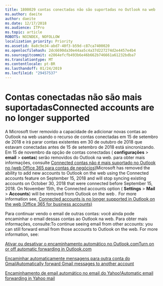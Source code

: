 ```yaml
---
title: 1800029 contas conectadas não são suportadas no Outlook na web
ms.author: daeite
author: daeite
ms.date: 12/17/2018
ms.audience: ITPro
ms.topic: article
ROBOTS: NOINDEX, NOFOLLOW
localization_priority: Priority
ms.assetid: 8a8c9e34-abd7-40f3-b59d-c87ca7400020
ms.openlocfilehash: 2dc6690da30e44aa5c4a37d227274d2e4457e4b4
ms.sourcegitcommit: e2864efcfb493b6e46b662b746661a61232bdba7
ms.translationtype: MT
ms.contentlocale: pt-BR
ms.lasthandoff: 01/24/2019
ms.locfileid: "29457537"
---
```

# <a name="connected-accounts-are-no-longer-supported"></a><span data-ttu-id="67b0f-102">Contas conectadas não são mais suportadas</span><span class="sxs-lookup"><span data-stu-id="67b0f-102">Connected accounts are no longer supported</span></span>

<span data-ttu-id="67b0f-p101">A Microsoft tiver removido a capacidade de adicionar novas contas ao Outlook na web usando o recurso de contas conectadas em 15 de setembro de 2018 e irá parar contas existentes em 30 de outubro de 2018 que estavam conectadas antes de 15 de setembro de 2018 está sincronizando. Em 15 de novembro da opção de contas conectadas ( **configurações** \> **email** \> **contas**) serão removidos do Outlook na web. para obter mais informações, consulte [Connected contas não é mais suportado no Outlook no (web Office 365 para contas de negócios)](https://support.office.com/en-us/article/Connected-accounts-is-no-longer-supported-in-Outlook-on-the-web-Office-365-for-business-accounts-5cc526bf-e928-4a99-8b9f-5e089df7d887)</span><span class="sxs-lookup"><span data-stu-id="67b0f-p101">Microsoft has removed the ability to add new accounts to Outlook on the web using the Connected accounts feature on September 15, 2018 and will stop syncing existing accounts on October 30, 2018 that were connected before September 15, 2018. On November 15th, the Connected accounts option ( **Settings** \> **Mail** \> **Accounts**) will be removed from Outlook on the web .  For more information see, [Connected accounts is no longer supported in Outlook on the web (Office 365 for business accounts)](https://support.office.com/en-us/article/Connected-accounts-is-no-longer-supported-in-Outlook-on-the-web-Office-365-for-business-accounts-5cc526bf-e928-4a99-8b9f-5e089df7d887)</span></span>
  
<span data-ttu-id="67b0f-p102">Para continuar vendo o email de outras contas: você ainda pode encaminhar o email dessas contas ao Outlook na web. Para obter mais informações, consulte:</span><span class="sxs-lookup"><span data-stu-id="67b0f-p102">To continue seeing email from other accounts: you can still forward email from those accounts to Outlook on the web. For more information, see:</span></span>
  
[<span data-ttu-id="67b0f-108">Ativar ou desativar o encaminhamento automático no Outlook.com</span><span class="sxs-lookup"><span data-stu-id="67b0f-108">Turn on or off automatic forwarding in Outlook.com</span></span>](https://go.microsoft.com/fwlink/?linkid=2038346)
  
[<span data-ttu-id="67b0f-109">Encaminhar automaticamente mensagens para outra conta do Gmail</span><span class="sxs-lookup"><span data-stu-id="67b0f-109">Automatically forward Gmail messages to another account</span></span>](https://support.google.com/mail/answer/10957?hl=en)
  
[<span data-ttu-id="67b0f-110">Encaminhamento de email automático no email do Yahoo!</span><span class="sxs-lookup"><span data-stu-id="67b0f-110">Automatic email forwarding in Yahoo mail</span></span>](https://help.yahoo.com/kb/SLN22028.mdl?guccounter=1)
  

